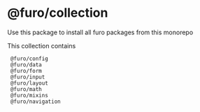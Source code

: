 # @furo/collection

Use this package to install all furo packages from this monorepo

This collection contains 

```
 @furo/config
 @furo/data
 @furo/form
 @furo/input
 @furo/layout
 @furo/math
 @furo/mixins
 @furo/navigation
```

